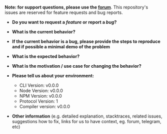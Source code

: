 **Note: for support questions, please use the [forum](https://forum.aeternity.com)**. This repository's issues are reserved for feature requests and bug reports.

* **Do you want to request a *feature* or report a *bug*?**

* **What is the current behavior?**

* **If the current behavior is a bug, please provide the steps to reproduce and if possible a minimal demo of the problem**

* **What is the expected behavior?**

* **What is the motivation / use case for changing the behavior?**

* **Please tell us about your environment:**

  - CLI Version: v0.0.0
  - Node Version: v0.0.0
  - NPM Version: v0.0.0
  - Protocol Version: 1
  - Compiler version: v0.0.0

* **Other information** (e.g. detailed explanation, stacktraces, related issues, suggestions how to fix, links for us to have context, eg. forum, telegram, etc)
